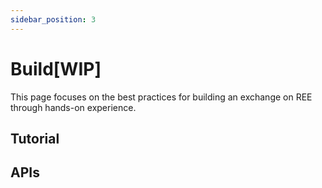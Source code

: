 ```yaml
---
sidebar_position: 3
---
```


# Build[WIP]
This page focuses on the best practices for building an exchange on REE through hands-on experience.

## Tutorial

## APIs
